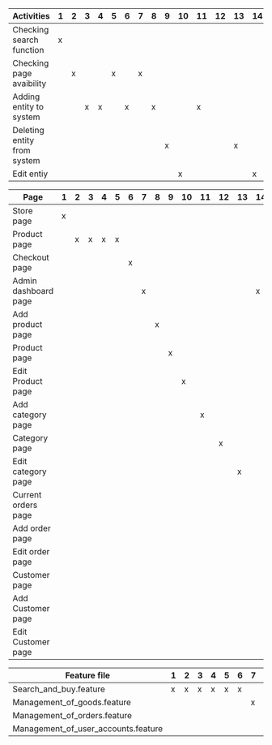 | Activities                  | 1 | 2 | 3 | 4 | 5 | 6 | 7 | 8 | 9 | 10 | 11 | 12 | 13 | 14 | 15 | 16 | 17 | 18 | 19 | 20 | 21 | 22 | 23 | 24 | 25 |
|-----------------------------|---|---|---|---|---|---|---|---|---|----|----|----|----|----|----|----|----|----|----|----|----|----|----|----|----|
| Checking search function    | x |   |   |   |   |   |   |   |   |    |    |    |    |    |    |    |    |    |    |    |    |    |    |    |    |
| Checking page avaibility    |   | x |   |   | x |   | x |   |   |    |    |    |    |    | x  |    |    | x  |    |    |    | x  |    |    |    |
| Adding entity to system     |   |   | x | x |   | x |   | x |   |    | x  |    |    |    |    |    | x  |    | x  |    |    |    |    | x  |    |
| Deleting entity from system |   |   |   |   |   |   |   |   | x |    |    |    | x  |    |    | x  |    |    |    | x  |    |    | x  |    |    |
| Edit entiy                  |   |   |   |   |   |   |   |   |   | x  |    |    |    | x  |    |    |    |    |    |    | x  |    |    |    | x  |

| Page                 | 1 | 2 | 3 | 4 | 5 | 6 | 7 | 8 | 9 | 10 | 11 | 12 | 13 | 14 | 15 | 16 | 17 | 18 | 19 | 20 | 21 | 22 | 23 | 24 | 25 |
|----------------------|---|---|---|---|---|---|---|---|---|----|----|----|----|----|----|----|----|----|----|----|----|----|----|----|----|
| Store page           | x |   |   |   |   |   |   |   |   |    |    |    |    |    |    |    |    |    |    |    |    |    |    |    |    |
| Product page         |   | x | x | x | x |   |   |   |   |    |    |    |    |    |    |    |    |    |    |    |    |    |    |    |    |
| Checkout page        |   |   |   |   |   | x |   |   |   |    |    |    |    |    |    |    |    |    |    |    |    |    |    |    |    |
| Admin dashboard page |   |   |   |   |   |   | x |   |   |    |    |    |    | x  |    |    |    |    |    |    |    | x  |    |    |    |
| Add product page     |   |   |   |   |   |   |   | x |   |    |    |    |    |    |    |    |    |    |    |    |    |    |    |    |    |
| Product page         |   |   |   |   |   |   |   |   | x |    |    |    |    |    |    |    |    |    |    |    |    |    |    |    |    |
| Edit Product page    |   |   |   |   |   |   |   |   |   | x  |    |    |    |    |    |    |    |    |    |    |    |    |    |    |    |
| Add category page    |   |   |   |   |   |   |   |   |   |    | x  |    |    |    |    |    |    |    |    |    |    |    |    |    |    |
| Category page        |   |   |   |   |   |   |   |   |   |    |    | x  |    |    |    |    |    |    |    |    |    |    |    |    |    |
| Edit category page   |   |   |   |   |   |   |   |   |   |    |    |    | x  |    |    |    |    |    |    |    |    |    |    |    |    |
| Current orders page  |   |   |   |   |   |   |   |   |   |    |    |    |    |    | x  |    | x  |    |    |    |    |    |    |    |    |
| Add order page       |   |   |   |   |   |   |   |   |   |    |    |    |    |    |    | x  |    |    |    |    |    |    |    |    |    |
| Edit order page      |   |   |   |   |   |   |   |   |   |    |    |    |    |    |    |    |    | x  | x  | x  |    |    |    |    |    |
| Customer page        |   |   |   |   |   |   |   |   |   |    |    |    |    |    |    |    |    |    |    |    | x  |    |    |    | x  |
| Add Customer page    |   |   |   |   |   |   |   |   |   |    |    |    |    |    |    |    |    |    |    |    |    |    | x  |    |    |
| Edit Customer page   |   |   |   |   |   |   |   |   |   |    |    |    |    |    |    |    |    |    |    |    |    |    |    | x  |    |


| Feature file                        | 1 | 2 | 3 | 4 | 5 | 6 | 7 | 8 | 9 | 10 | 11 | 12 | 13 | 14 | 15 | 16 | 17 | 18 | 19 | 20 | 21 | 22 | 23 | 24 | 25 |
|-------------------------------------|---|---|---|---|---|---|---|---|---|----|----|----|----|----|----|----|----|----|----|----|----|----|----|----|----|
| Search_and_buy.feature              | x | x | x | x | x | x |   |   |   |    |    |    |    |    |    |    |    |    |    |    |    |    |    |    |    |
| Management_of_goods.feature         |   |   |   |   |   |   | x | x | x | x  | x  | x  | x  |    |    |    |    |    |    |    |    |    |    |    |    |
| Management_of_orders.feature        |   |   |   |   |   |   |   |   |   |    |    |    |    | x  | x  | x  | x  | x  | x  | x  |    |    |    |    |    |
| Management_of_user_accounts.feature |   |   |   |   |   |   |   |   |   |    |    |    |    |    |    |    |    |    |    |    | x  | x  | x  | x  | x  |